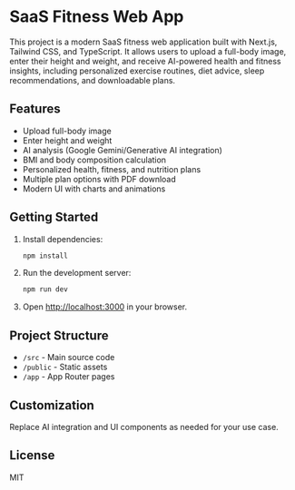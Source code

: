 
# SaaS Fitness Web App

This project is a modern SaaS fitness web application built with Next.js, Tailwind CSS, and TypeScript. It allows users to upload a full-body image, enter their height and weight, and receive AI-powered health and fitness insights, including personalized exercise routines, diet advice, sleep recommendations, and downloadable plans.

## Features
- Upload full-body image
- Enter height and weight
- AI analysis (Google Gemini/Generative AI integration)
- BMI and body composition calculation
- Personalized health, fitness, and nutrition plans
- Multiple plan options with PDF download
- Modern UI with charts and animations

## Getting Started
1. Install dependencies:
	```bash
	npm install
	```
2. Run the development server:
	```bash
	npm run dev
	```
3. Open [http://localhost:3000](http://localhost:3000) in your browser.

## Project Structure
- `/src` - Main source code
- `/public` - Static assets
- `/app` - App Router pages

## Customization
Replace AI integration and UI components as needed for your use case.

## License
MIT
